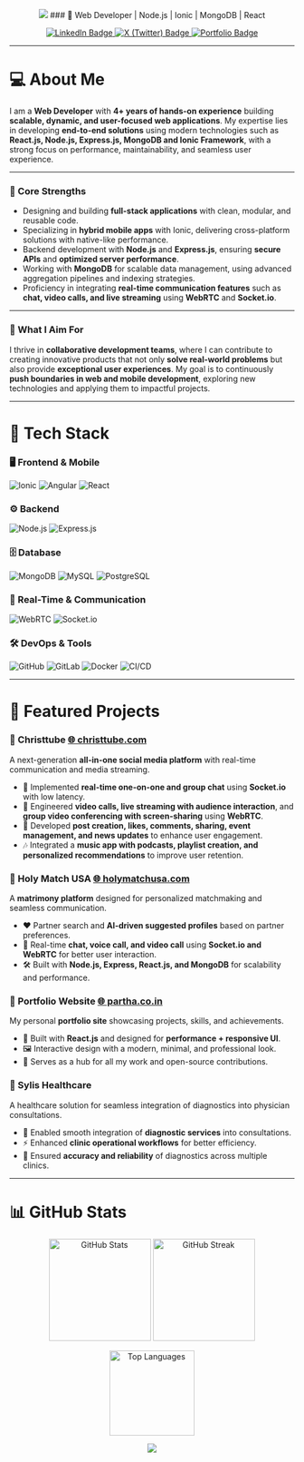 
<p align="center">
  <img src="https://capsule-render.vercel.app/api?type=wave&color=gradient&height=150&section=header&text=Hi,+I'm+Partha!+👋&fontSize=40&fontAlignY=35" />
  ### 🚀 Web Developer | Node.js | Ionic | MongoDB | React
</p>



<div id="badges" align="center">
  <a href="https://www.linkedin.com/in/partha-mandal-856801182" target="_blank">
    <img src="https://img.shields.io/badge/LinkedIn-0A66C2?style=for-the-badge&logo=linkedin&logoColor=white" alt="LinkedIn Badge"/>
  </a>
  <a href="https://x.com/ParthaM57355838" target="_blank">
    <img src="https://img.shields.io/badge/X-000000?style=for-the-badge&logo=x&logoColor=white" alt="X (Twitter) Badge"/>
  </a>
  <a href="https://partha.co.in" target="_blank">
    <img src="https://img.shields.io/badge/Portfolio-FF5722?style=for-the-badge&logo=googlechrome&logoColor=white" alt="Portfolio Badge"/>
  </a>
</div>

---

# 💻 About Me  

I am a **Web Developer** with **4+ years of hands-on experience** building **scalable, dynamic, and user-focused web applications**. My expertise lies in developing **end-to-end solutions** using modern technologies such as **React.js, Node.js, Express.js, MongoDB and Ionic Framework**, with a strong focus on performance, maintainability, and seamless user experience.  

---

### 🔹 Core Strengths  
- Designing and building **full-stack applications** with clean, modular, and reusable code.  
- Specializing in **hybrid mobile apps** with Ionic, delivering cross-platform solutions with native-like performance.  
- Backend development with **Node.js** and **Express.js**, ensuring **secure APIs** and **optimized server performance**.  
- Working with **MongoDB** for scalable data management, using advanced aggregation pipelines and indexing strategies.  
- Proficiency in integrating **real-time communication features** such as **chat, video calls, and live streaming** using **WebRTC** and **Socket.io**.  

---

### 🔹 What I Aim For  
I thrive in **collaborative development teams**, where I can contribute to creating innovative products that not only **solve real-world problems** but also provide **exceptional user experiences**. My goal is to continuously **push boundaries in web and mobile development**, exploring new technologies and applying them to impactful projects.  

---

# 🚀 Tech Stack  

### 🖥️ Frontend & Mobile  
![Ionic](https://img.shields.io/badge/Ionic-3880FF?style=for-the-badge&logo=ionic&logoColor=white)
![Angular](https://img.shields.io/badge/Angular-DD0031?style=for-the-badge&logo=angular&logoColor=white)
![React](https://img.shields.io/badge/React-20232A?style=for-the-badge&logo=react&logoColor=61DAFB)

### ⚙️ Backend  
![Node.js](https://img.shields.io/badge/Node.js-339933?style=for-the-badge&logo=node.js&logoColor=white)
![Express.js](https://img.shields.io/badge/Express.js-000000?style=for-the-badge&logo=express&logoColor=white)

### 🗄️ Database  
![MongoDB](https://img.shields.io/badge/MongoDB-47A248?style=for-the-badge&logo=mongodb&logoColor=white)
![MySQL](https://img.shields.io/badge/MySQL-4479A1?style=for-the-badge&logo=mysql&logoColor=white)
![PostgreSQL](https://img.shields.io/badge/PostgreSQL-316192?style=for-the-badge&logo=postgresql&logoColor=white)

### 🔗 Real-Time & Communication  
![WebRTC](https://img.shields.io/badge/WebRTC-333333?style=for-the-badge&logo=webrtc&logoColor=white)
![Socket.io](https://img.shields.io/badge/Socket.io-010101?style=for-the-badge&logo=socket.io&logoColor=white)

### 🛠️ DevOps & Tools  
![GitHub](https://img.shields.io/badge/GitHub-181717?style=for-the-badge&logo=github&logoColor=white)
![GitLab](https://img.shields.io/badge/GitLab-FC6D26?style=for-the-badge&logo=gitlab&logoColor=white)
![Docker](https://img.shields.io/badge/Docker-2496ED?style=for-the-badge&logo=docker&logoColor=white)
![CI/CD](https://img.shields.io/badge/CI%2FCD-4285F4?style=for-the-badge&logo=githubactions&logoColor=white)

---

# 📂 Featured Projects  

### 🔹 Christtube [🌐 christtube.com](https://christtube.com) 
A next-generation **all-in-one social media platform** with real-time communication and media streaming.  
- 💬 Implemented **real-time one-on-one and group chat** using **Socket.io** with low latency.  
- 🎥 Engineered **video calls, live streaming with audience interaction**, and **group video conferencing with screen-sharing** using **WebRTC**.  
- 📰 Developed **post creation, likes, comments, sharing, event management, and news updates** to enhance user engagement.  
- 🎶 Integrated a **music app with podcasts, playlist creation, and personalized recommendations** to improve user retention.  


### 🔹 Holy Match USA [🌐 holymatchusa.com](https://holymatchusa.com) 
A **matrimony platform** designed for personalized matchmaking and seamless communication.  
- ❤️ Partner search and **AI-driven suggested profiles** based on partner preferences.  
- 💬 Real-time **chat, voice call, and video call** using **Socket.io and WebRTC** for better user interaction.  
- 🛠️ Built with **Node.js, Express, React.js, and MongoDB** for scalability and performance.  


### 🔹 Portfolio Website [🌐 partha.co.in](https://partha.co.in)  
My personal **portfolio site** showcasing projects, skills, and achievements.  
- 🎨 Built with **React.js** and designed for **performance + responsive UI**.  
- 🖼️ Interactive design with a modern, minimal, and professional look.  
- 🔗 Serves as a hub for all my work and open-source contributions.
  

### 🔹 Sylis Healthcare  
A healthcare solution for seamless integration of diagnostics into physician consultations.  
- 🏥 Enabled smooth integration of **diagnostic services** into consultations.  
- ⚡ Enhanced **clinic operational workflows** for better efficiency.  
- 🧪 Ensured **accuracy and reliability** of diagnostics across multiple clinics.  

---

# 📊 GitHub Stats  

<p align="center">
  <img src="https://github-readme-stats.vercel.app/api?username=web-codeveloper&show_icons=true&theme=radical" alt="GitHub Stats" height="180"/>
  <img src="https://github-readme-streak-stats.herokuapp.com/?user=web-codeveloper&theme=radical" alt="GitHub Streak" height="180"/>
</p>

<p align="center">
  <img src="https://github-readme-stats.vercel.app/api/top-langs/?username=web-codeveloper&layout=compact&theme=radical" alt="Top Languages" height="150"/>
</p>

<p align="center">
  <img src="https://capsule-render.vercel.app/api?type=wave&color=gradient&height=120&section=footer"/>
</p>

